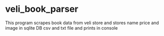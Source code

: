 # veli_book_parser
This program scrapes book data from veli store and stores name price and image in sqlite DB csv and txt file and prints in console
